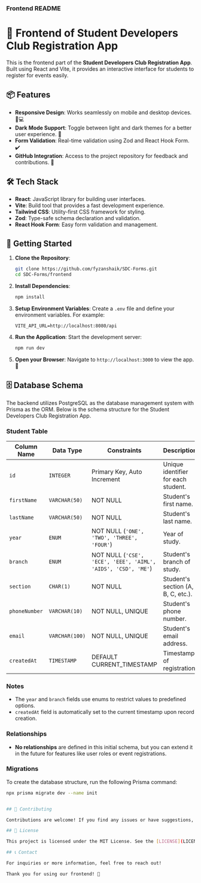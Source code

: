 ### Frontend README


# 🎨 Frontend of Student Developers Club Registration App

This is the frontend part of the **Student Developers Club Registration App**. Built using React and Vite, it provides an interactive interface for students to register for events easily.

## 📦 Features

- **Responsive Design**: Works seamlessly on mobile and desktop devices. 📱💻
- **Dark Mode Support**: Toggle between light and dark themes for a better user experience. 🌙
- **Form Validation**: Real-time validation using Zod and React Hook Form. ✔️
- **GitHub Integration**: Access to the project repository for feedback and contributions. 🐙

## 🛠️ Tech Stack

- **React**: JavaScript library for building user interfaces.
- **Vite**: Build tool that provides a fast development experience.
- **Tailwind CSS**: Utility-first CSS framework for styling.
- **Zod**: Type-safe schema declaration and validation.
- **React Hook Form**: Easy form validation and management.

## 🚀 Getting Started

1. **Clone the Repository**:
   ```bash
   git clone https://github.com/fyzanshaik/SDC-Forms.git
   cd SDC-Forms/frontend
   ```

2. **Install Dependencies**:
   ```bash
   npm install
   ```

3. **Setup Environment Variables**:
   Create a `.env` file and define your environment variables. For example:
   ```env
   VITE_API_URL=http://localhost:8080/api
   ```

4. **Run the Application**:
   Start the development server:
   ```bash
   npm run dev
   ```

5. **Open your Browser**:
   Navigate to `http://localhost:3000` to view the app. 🌟

## 🗄️ Database Schema

The backend utilizes PostgreSQL as the database management system with Prisma as the ORM. Below is the schema structure for the Student Developers Club Registration App.

### Student Table

| Column Name   | Data Type      | Constraints                           | Description                     |
|---------------|----------------|---------------------------------------|---------------------------------|
| `id`          | `INTEGER`      | Primary Key, Auto Increment           | Unique identifier for each student. |
| `firstName`   | `VARCHAR(50)`  | NOT NULL                              | Student's first name.          |
| `lastName`    | `VARCHAR(50)`  | NOT NULL                              | Student's last name.           |
| `year`        | `ENUM`         | NOT NULL (`'ONE', 'TWO', 'THREE', 'FOUR'`) | Year of study.               |
| `branch`      | `ENUM`         | NOT NULL (`'CSE', 'ECE', 'EEE', 'AIML', 'AIDS', 'CSD', 'ME'`) | Student's branch of study. |
| `section`     | `CHAR(1)`      | NOT NULL                              | Student's section (A, B, C, etc.). |
| `phoneNumber` | `VARCHAR(10)`  | NOT NULL, UNIQUE                      | Student's phone number.        |
| `email`       | `VARCHAR(100)` | NOT NULL, UNIQUE                      | Student's email address.       |
| `createdAt`   | `TIMESTAMP`    | DEFAULT CURRENT_TIMESTAMP             | Timestamp of registration.     |

### Notes

- The `year` and `branch` fields use enums to restrict values to predefined options.
- `createdAt` field is automatically set to the current timestamp upon record creation.

### Relationships

- **No relationships** are defined in this initial schema, but you can extend it in the future for features like user roles or event registrations.

### Migrations

To create the database structure, run the following Prisma command:

```bash
npx prisma migrate dev --name init


## 🤝 Contributing

Contributions are welcome! If you find any issues or have suggestions, please create an issue or submit a pull request.

## 📄 License

This project is licensed under the MIT License. See the [LICENSE](LICENSE) file for details.

## 📞 Contact

For inquiries or more information, feel free to reach out!

Thank you for using our frontend! 🎉
